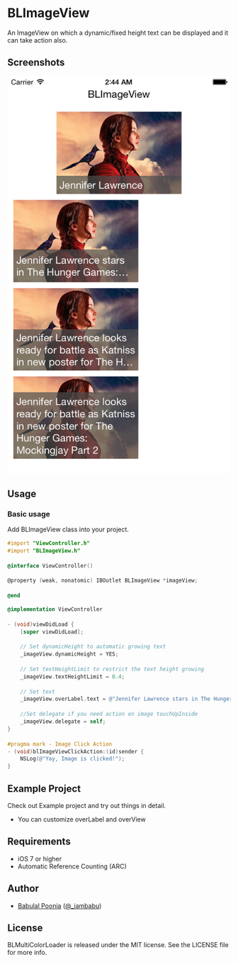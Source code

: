 # BLImageView
An ImageView on which a dynamic/fixed height text can be displayed and it can take action also.

## Screenshots

![Example](./Screens/blimageview_screenshot.png "Example View")

## Usage

### Basic usage

Add BLImageView class into your project.

```objective-c
#import "ViewController.h"
#import "BLImageView.h"

@interface ViewController()

@property (weak, nonatomic) IBOutlet BLImageView *imageView;

@end
```

```objective-c
@implementation ViewController

- (void)viewDidLoad {
    [super viewDidLoad];
    
    // Set dynamicHeight to automatic growing text
    _imageView.dynamicHeight = YES;
    
    // Set textHeightLimit to restrict the text height growing
    _imageView.textHeightLimit = 0.4;
    
    // Set text
    _imageView.overLabel.text = @"Jennifer Lawrence stars in The Hunger Games: Mockingjay Part 2";
    
    //Set delegate if you need action on image touchUpInside
    _imageView.delegate = self;
}

#pragma mark - Image Click Action
- (void)blImageViewClickAction:(id)sender {
    NSLog(@"Yay, Image is clicked!");
}
```

## Example Project
Check out Example project and try out things in detail.
 - You can customize overLabel and overView

## Requirements

- iOS 7 or higher
- Automatic Reference Counting (ARC)

## Author

- [Babulal Poonia](https://github.com/BLPoonia) ([@_iambabu](https://twitter.com/_iambabu))

## License

BLMultiColorLoader is released under the MIT license. See the LICENSE file for more info.
